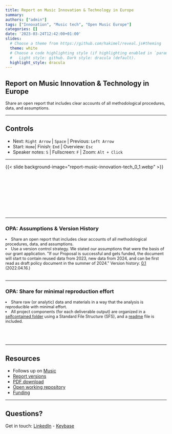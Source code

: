```yaml
---
title: Report on Music Innovation & Technology in Europe
summary: 
authors: ["admin"]
tags: ["Innovation", "Music tech", "Open Music Europe"]
categories: []
date: '2023-03-24T12:42:00+01:00'
slides:
  # Choose a theme from https://github.com/hakimel/reveal.js#theming
  theme: white
  # Choose a code highlighting style (if highlighting enabled in `params.toml`)
  #   Light style: github. Dark style: dracula (default).
  highlight_style: dracula
---
```


## Report on Music Innovation & Technology in Europe
<p style="font-size:90%" align="left">
Share an open report that includes clear accounts of all methodological procedures, data, and assumptions.</p>

---

## Controls

- Next: `Right Arrow` | `Space` | Previous: `Left Arrow`
- Start: `Home`| Finish: `End` | Overview: `Esc`
- Speaker notes: `S` | Fullscreen: `F` | Zoom: `Alt + Click`

---

{{< slide background-image="report-music-innovation-tech_0_1.webp" >}}
</br></br></br></br></br></br></br></br></br>

---

### OPA: Assumptions & Version History
<li style="font-size:90%" align="left">
Share an open report that includes clear accounts of all methodological procedures, data, and assumptions.</li>
<li style="font-size:90%" align="left">Use a </b>version control</b> strategy. We stated our assumptions that were the basis of our grant application. "If our Proposal is successful and gets funded, the document will start to contain reused data from 2023, new data from 2024, and can be first read as draft policy document in the summer of 2024." Version history: <a href="https://zenodo.org/record/6465096#.ZB9a4NLMLlg" target="_blank">0.1</a> (2022.04.16.)</li>
</br>

---

### OPA: Share for minimal reproduction effort
<p style="font-size:90%" align="left"><li style="font-size:90%" align="left">Share raw (or analytic) data and materials in a way that the analysis is reproducible with minimal effort.</li>
<li style="font-size:90%" align="left">All project components (for each deliverable output) are organized in a <a href="https://github.com/dataobservatory-eu/report-music-innovation-technology/" target="_blank">selfcontained folder</a> using a Standard File Structure (SFS), and a <a href="https://github.com/dataobservatory-eu/report-music-innovation-technology/blob/main/README.md" target="_blank"> readme</a> file is included.</li>
</br></br></br>

---

## Resources

- Follows up on [Music]()
- [Report versions](https://zenodo.org/record/6465096#.ZB9a4NLMLlg)
- [PDF download](https://zenodo.org/record/6465096/files/DMO-music-innovation-pillar.pdf?download=1)
- [Open working repository](https://github.com/dataobservatory-eu/report-music-innovation-technology)
- [Funding](https://cordis.europa.eu/project/id/101095295)

---

## Questions?

Get in touch: [LinkedIn](https://www.linkedin.com/company/79286750/) - [Keybase](https://keybase.io/team/digitalmusicobs)

